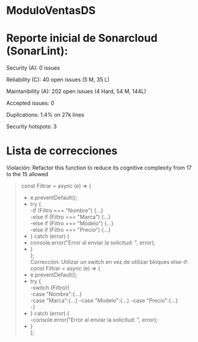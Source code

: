 # ModuloVentasDS

# Reporte inicial de Sonarcloud (SonarLint):
Security (A): 0 issues

Reliability (C): 40 open issues (5 M, 35 L)

Maintanibility (A): 202 open issues (4 Hard, 54 M, 144L)

Accepted issues: 0

Duplications: 1.4% on 27k lines

Security hotspots: 3

# Lista de correcciones
Violación: Refactor this function to reduce its cognitive complexity from 17 to the 15 allowed
>const Filtrar = async (e) => {  
>- e.preventDefault();  
>- try {  
>  -if (Filtro === "Nombre") {...}  
>  -else if (Filtro === "Marca") {...}  
>  -else if (Filtro === "Modelo") {...}  
>  -else if (Filtro === "Precio") {...}  
>- } catch (error) {  
>- console.error("Error al enviar la solicitud: ", error);  
>- }  
>};  
  Corrección: Utilizar un switch en vez de utilizar bloques else-if:  
>const Filtrar = async (e) => {  
>- e.preventDefault();  
>- try {  
>  -switch (Filtro){  
>   -case "Nombre":{...}  
>   -case "Marca":{...}
>   -case "Modelo":{...}
>   -case "Precio":{...}  
>  -}  
>- } catch (error) {  
>    -console.error("Error al enviar la solicitud: ", error);  
>- }  
>};  
